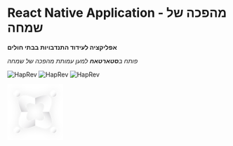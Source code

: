 # React Native Application - מהפכה של שמחה
**אפליקציה לעידוד התנדבויות בבתי חולים**

*פותח ב**סטארטאח** למען עמותת מהפכה של שמחה*

![HapRev](https://media.giphy.com/media/2vjWtHKyYC6ilPM7zy/giphy.gif)
![HapRev](https://media.giphy.com/media/2vjWtHKyYC6ilPM7zy/giphy.gif)
![HapRev](https://media.giphy.com/media/1eEB7lNMmX8JN1VMzL/giphy.gif)

![GitHub Logo](/src/images/haprevLogo.png)
